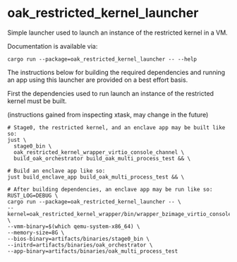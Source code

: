 # oak_restricted_kernel_launcher

Simple launcher used to launch an instance of the restricted kernel in a VM.

Documentation is available via:

```shell
cargo run --package=oak_restricted_kernel_launcher -- --help
```

The instructions below for building the required dependencies and running an app
using this launcher are provided on a best effort basis.

First the dependencies used to run launch an instance of the restricted kernel
must be built.

(instructions gained from inspecting xtask, may change in the future)

```shell
# Stage0, the restricted kernel, and an enclave app may be built like so:
just \
  stage0_bin \
  oak_restricted_kernel_wrapper_virtio_console_channel \
  build_oak_orchestrator build_oak_multi_process_test && \

# Build an enclave app like so:
just build_enclave_app build_oak_multi_process_test && \

# After building dependencies, an enclave app may be run like so:
RUST_LOG=DEBUG \
cargo run --package=oak_restricted_kernel_launcher -- \
--kernel=oak_restricted_kernel_wrapper/bin/wrapper_bzimage_virtio_console_channel \
--vmm-binary=$(which qemu-system-x86_64) \
--memory-size=8G \
--bios-binary=artifacts/binaries/stage0_bin \
--initrd=artifacts/binaries/oak_orchestrator \
--app-binary=artifacts/binaries/oak_multi_process_test
```
